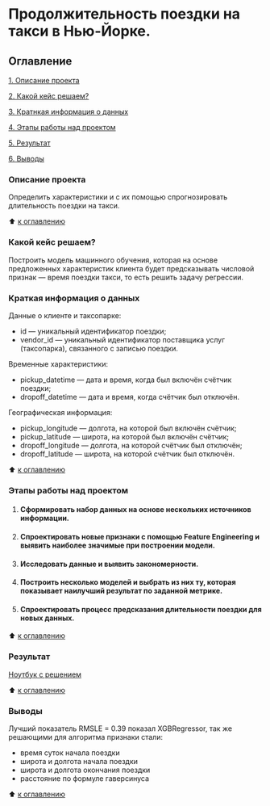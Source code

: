 # Продолжительность поездки на такси в Нью-Йорке.

## Оглавление 
[1. Описание проекта](https://github.com/AleksDEF/Predict_taxi_travel_time/blob/main/README.md#Описание-проекта)

[2. Какой кейс решаем?](https://github.com/AleksDEF/Predict_taxi_travel_time/blob/main/README.md#Какой-кейс-решаем)

[3. Кратнкая информация о данных](https://github.com/AleksDEF/Predict_taxi_travel_time/blob/main/README.md#Кратнкая-информация-о-данных)

[4. Этапы работы над проектом](https://github.com/AleksDEF/Predict_taxi_travel_time/blob/main/README.md#Этапы-работы-над-проектом)

[5. Результат](https://github.com/AleksDEF/Predict_taxi_travel_time/blob/main/README.md#Результат)

[6. Выводы](https://github.com/AleksDEF/Predict_taxi_travel_time/blob/main/README.md#Выводы)



### Описание проекта 
Определить характеристики и с их помощью спрогнозировать длительность поездки на такси.

:arrow_up: [к оглавлению](https://github.com/AleksDEF/Predict_taxi_travel_time/blob/main/README.md#Оглавление)


### Какой кейс решаем?
Построить модель машинного обучения, которая на основе предложенных характеристик клиента будет предсказывать числовой признак — время поездки такси, то есть решить задачу регрессии.

### Краткая информация о данных

Данные о клиенте и таксопарке:

* id — уникальный идентификатор поездки;
* vendor_id — уникальный идентификатор поставщика услуг (таксопарка), связанного с записью поездки.

Временные характеристики:

* pickup_datetime — дата и время, когда был включён счётчик поездки;
* dropoff_datetime — дата и время, когда счётчик был отключён.
  
Географическая информация:

* pickup_longitude — долгота, на которой был включён счётчик;
* pickup_latitude — широта, на которой был включён счётчик;
* dropoff_longitude — долгота, на которой счётчик был отключён;
* dropoff_latitude — широта, на которой счётчик был отключён.

:arrow_up: [к оглавлению](https://github.com/AleksDEF/Predict_taxi_travel_time/blob/main/README.md#Оглавление)

### Этапы работы над проектом
1. #### Сформировать набор данных на основе нескольких источников информации.
2. #### Спроектировать новые признаки с помощью Feature Engineering и выявить наиболее значимые при построении модели.
3. #### Исследовать данные и выявить закономерности.
4. #### Построить несколько моделей и выбрать из них ту, которая показывает наилучший результат по заданной метрике.
5. #### Спроектировать процесс предсказания длительности поездки для новых данных.


:arrow_up: [к оглавлению](https://github.com/AleksDEF/Predict_taxi_travel_time/blob/main/README.md#Оглавление)

### Результат
[Ноутбук с решением](https://github.com/AleksDEF/Predict_taxi_travel_time/blob/main/Taxi_NY.ipynb)

:arrow_up: [к оглавлению](https://github.com/AleksDEF/Predict_taxi_travel_time/blob/main/README.md#Оглавление)

### Выводы
Лучший показатель RMSLE = 0.39 показал XGBRegressor, так же решающими для алгоритма признаки стали:
* время суток начала поездки
* широта и долгота начала поездки
* широта и долгота окончания поездки
* расстояние по формуле гаверсинуса


:arrow_up: [к оглавлению](https://github.com/AleksDEF/Predict_taxi_travel_time/blob/main/README.md#Оглавление)

